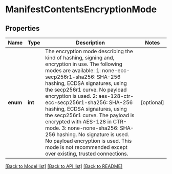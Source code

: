 # ManifestContentsEncryptionMode

## Properties
Name | Type | Description | Notes
------------ | ------------- | ------------- | -------------
**enum** | **int** | The encryption mode describing the kind of hashing, signing and, encryption in use. The following modes are available: 1: none-ecc-secp256r1-sha256: SHA-256 hashing, ECDSA signatures, using the secp256r1 curve. No payload encryption is used. 2: aes-128-ctr-ecc-secp256r1-sha256: SHA-256 hashing, ECDSA signatures, using the secp256r1 curve. The payload is encrypted with AES-128 in CTR-mode. 3: none-none-sha256: SHA-256 hashing. No signature is used. No payload encryption is used. This mode is not recommended except over existing, trusted connections.  | [optional] 

[[Back to Model list]](../README.md#documentation-for-models) [[Back to API list]](../README.md#documentation-for-api-endpoints) [[Back to README]](../README.md)


